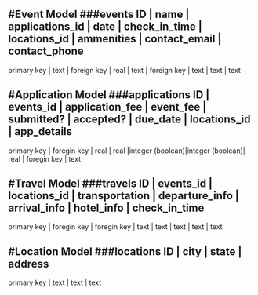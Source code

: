 #Event Model
###events
ID          | name | applications_id | date | check_in_time | locations_id  | ammenities | contact_email | contact_phone 
-----------------------------------------------------------------------------------------------------------------------------------
primary key | text | foreign key     | real | text          | foreign key   | text       | text          | text


#Application Model
###applications
ID          | events_id   | application_fee | event_fee | submitted?      | accepted?       | due_date | locations_id | app_details
-------------------------------------------------------------------------------------------------------------------------------------
primary key | foregin key | real            | real      |integer (boolean)|integer (boolean)| real     | foregin key  | text


#Travel Model
###travels
ID          | events_id   | locations_id | transportation | departure_info | arrival_info | hotel_info | check_in_time
-------------------------------------------------------------------------------------------------------------------------
primary key | foregin key | foregin key  | text           | text           | text         | text       | text


#Location Model
###locations
ID          | city     | state      | address 
----------------------------------------------
primary key | text     | text       | text